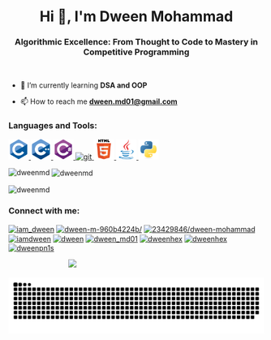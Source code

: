 <h1 align="center">Hi 👋, I'm Dween Mohammad</h1>
<h3 align="center"> Algorithmic Excellence: From Thought to Code to Mastery in Competitive Programming</h3>

<br/>
<p align="center">


- 🌱 I’m currently learning **DSA and OOP**

- 📫 How to reach me **dween.md01@gmail.com**



<h3 align="left">Languages and Tools:</h3>
<p align="left"> <a href="https://www.cprogramming.com/" target="_blank" rel="noreferrer"> <img src="https://raw.githubusercontent.com/devicons/devicon/master/icons/c/c-original.svg" alt="c" width="40" height="40"/> </a> <a href="https://www.w3schools.com/cpp/" target="_blank" rel="noreferrer"> <img src="https://raw.githubusercontent.com/devicons/devicon/master/icons/cplusplus/cplusplus-original.svg" alt="cplusplus" width="40" height="40"/> </a> <a href="https://www.w3schools.com/cs/" target="_blank" rel="noreferrer"> <img src="https://raw.githubusercontent.com/devicons/devicon/master/icons/csharp/csharp-original.svg" alt="csharp" width="40" height="40"/> </a> <a href="https://git-scm.com/" target="_blank" rel="noreferrer"> <img src="https://www.vectorlogo.zone/logos/git-scm/git-scm-icon.svg" alt="git" width="40" height="40"/> </a> <a href="https://www.w3.org/html/" target="_blank" rel="noreferrer"> <img src="https://raw.githubusercontent.com/devicons/devicon/master/icons/html5/html5-original-wordmark.svg" alt="html5" width="40" height="40"/> </a> <a href="https://www.java.com" target="_blank" rel="noreferrer"> <img src="https://raw.githubusercontent.com/devicons/devicon/master/icons/java/java-original.svg" alt="java" width="40" height="40"/> </a> <a href="https://www.python.org" target="_blank" rel="noreferrer"> <img src="https://raw.githubusercontent.com/devicons/devicon/master/icons/python/python-original.svg" alt="python" width="40" height="40"/> </a> </p>

<p><img align="left" src="https://github-readme-stats.vercel.app/api/top-langs?username=dweenmd&show_icons=true&locale=en&layout=compact" alt="dweenmd" /></p>

<p>&nbsp;<img align="center" src="https://github-readme-stats.vercel.app/api?username=dweenmd&show_icons=true&locale=en" alt="dweenmd" /></p>

<p><img align="center" src="https://github-readme-streak-stats.herokuapp.com/?user=dweenmd&" alt="dweenmd" /></p>

<h3 align="left">Connect with me:</h3>
<p align="left">
<a href="https://twitter.com/iam_dween" target="blank"><img align="center" src="https://raw.githubusercontent.com/rahuldkjain/github-profile-readme-generator/master/src/images/icons/Social/twitter.svg" alt="iam_dween" height="30" width="40" /></a>
<a href="https://linkedin.com/in/dween-m-960b4224b/" target="blank"><img align="center" src="https://raw.githubusercontent.com/rahuldkjain/github-profile-readme-generator/master/src/images/icons/Social/linked-in-alt.svg" alt="dween-m-960b4224b/" height="30" width="40" /></a>
<a href="https://stackoverflow.com/users/23429846/dween-mohammad" target="blank"><img align="center" src="https://raw.githubusercontent.com/rahuldkjain/github-profile-readme-generator/master/src/images/icons/Social/stack-overflow.svg" alt="23429846/dween-mohammad" height="30" width="40" /></a>
<a href="https://fb.com/iamdween" target="blank"><img align="center" src="https://raw.githubusercontent.com/rahuldkjain/github-profile-readme-generator/master/src/images/icons/Social/facebook.svg" alt="iamdween" height="30" width="40" /></a>
<a href="https://www.codechef.com/users/dween" target="blank"><img align="center" src="https://cdn.jsdelivr.net/npm/simple-icons@3.1.0/icons/codechef.svg" alt="dween" height="30" width="40" /></a>
<a href="https://www.hackerrank.com/dween_md01" target="blank"><img align="center" src="https://raw.githubusercontent.com/rahuldkjain/github-profile-readme-generator/master/src/images/icons/Social/hackerrank.svg" alt="dween_md01" height="30" width="40" /></a>
<a href="https://codeforces.com/profile/dweenhex" target="blank"><img align="center" src="https://raw.githubusercontent.com/rahuldkjain/github-profile-readme-generator/master/src/images/icons/Social/codeforces.svg" alt="dweenhex" height="30" width="40" /></a>
<a href="https://www.leetcode.com/dweenhex" target="blank"><img align="center" src="https://raw.githubusercontent.com/rahuldkjain/github-profile-readme-generator/master/src/images/icons/Social/leet-code.svg" alt="dweenhex" height="30" width="40" /></a>
<a href="https://auth.geeksforgeeks.org/user/dweenpn1s" target="blank"><img align="center" src="https://raw.githubusercontent.com/rahuldkjain/github-profile-readme-generator/master/src/images/icons/Social/geeks-for-geeks.svg" alt="dweenpn1s" height="30" width="40" /></a>
</p>

 <div >
  <div style="width: 50%;" align="center" >
   <a href="https://github.com/antonkomarev/github-profile-views-counter">
    <img src="https://komarev.com/ghpvc/?username=dweenmd">
</a>
  </div>
  </div>

<br/>

<picture>
  <source
    media="(prefers-color-scheme: dark)"
    srcset="https://raw.githubusercontent.com/platane/snk/output/github-contribution-grid-snake-dark.svg"
  />
  <source
    media="(prefers-color-scheme: light)"
    srcset="https://raw.githubusercontent.com/platane/snk/output/github-contribution-grid-snake.svg"
  />
  <img
    alt="github contribution grid snake animation"
    src="https://raw.githubusercontent.com/platane/snk/output/github-contribution-grid-snake.svg"
  />
</picture>
